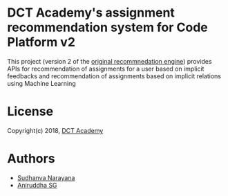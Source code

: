# DCT Academy's assignment recommendation system for Code Platform v2

This project (version 2 of the [original recommnedation engine](https://github.com/dctacademy/rec-sys-1)) provides APIs for recommendation of assignments for a user based on implicit feedbacks and recommendation of assignments based on implicit relations using Machine Learning

# License

Copyright(c) 2018, [DCT Academy](https://www.dctacademy.com)

# Authors

* [Sudhanva Narayana](https://sudhanva.me)
* [Aniruddha SG](https://www.linkedin.com/in/aniruddhasg/)
